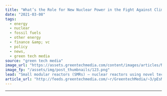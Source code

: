 ```yaml
---
title: "What’s the Role for New Nuclear Power in the Fight Against Climate Change?"
date: "2021-03-08"
tags: 
  - energy
  - nuclear
  - fossil fuels
  - other energy
  - finance &amp; vc
  - policy
  - news,
  - green tech media
source: "green tech media"
image_url: "https://assets.greentechmedia.com/content/images/articles/Nuscale_Modular_Reactor_XL.png"
image_fp: "/assets/img/post_thumbnails/123.png"
lead: "Small modular reactors (SMRs) — nuclear reactors using novel technologies to fit into much smaller and mass-producible packages than the behemoth nuclear power plants of today — are presented as a way of rapidly decarbonizing the grid in the face of  ..."
article_url: "http://feeds.greentechmedia.com/~r/GreentechMedia/~3/pEsM_1JyoeY/whats-the-role-for-new-nuclear-power-in-the-climate-change-fight"
---
```


---
